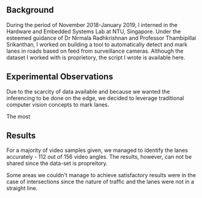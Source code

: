 ## Background
During the period of November 2018-January 2019, I interned in the Hardware and Embedded Systems Lab at NTU, Singapore. Under the esteemed guidance of Dr Nirmala Radhkrishnan and Professor Thambipillai Srikanthan, I worked on building a tool to automatically detect and mark lanes in roads based on feed from surveillance cameras. Although the dataset I worked with is proprietory, the script I wrote is available here.

## Experimental Observations

Due to the scarcity of data available and because we wanted the inferencing to be done on the edge, we decided to leverage traditional computer vision concepts to mark lanes.

The most 

## Results
For a majority of video samples given, we managed to identify the lanes accurately - 112 out of 156 video angles. The results, however, can not be shared since the data-set is propreitory.

Some areas we couldn't manage to achieve satisfactory results were in the case of intersections since the nature of traffic and the lanes were not in a straight line.
